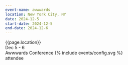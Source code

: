 ```yaml
---
event-name: awwwards
location: New York City, NY
date: 2024-12-5
start-date: 2024-12-5
end-date: 2024-12-6
---
```

<!-- TODO update this -->
<div class="grid-x cell">
  <div class="detailing cell grid-x align-justify">
    <div class="cell shrink">{{page.location}}</div>
    <div class="cell shrink">Dec 5 - 6</div>
  </div>
  <div class="cell logo-wrapper">
    Awwwards Conference
    {% include events/config.svg %}
  </div>
  <div class="cell type-label">attendee</div>
</div>
